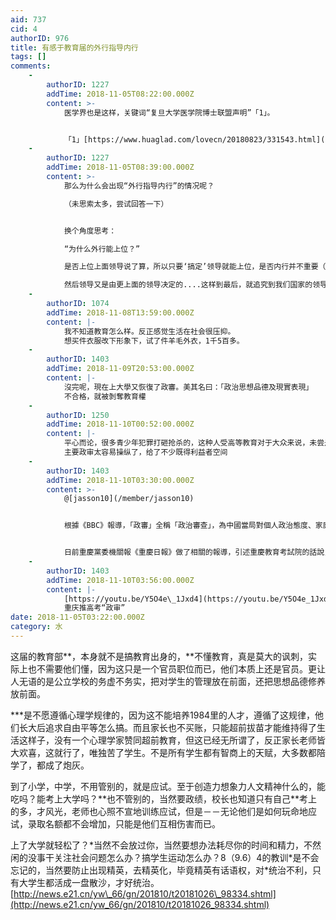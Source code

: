 ```yaml
---
aid: 737
cid: 4
authorID: 976
title: 有感于教育届的外行指导内行
tags: []
comments:
    -
        authorID: 1227
        addTime: 2018-11-05T08:22:00.000Z
        content: >-
            医学界也是这样，关键词“复旦大学医学院博士联盟声明”「1」。


            「1」[https://www.huaglad.com/lovecn/20180823/331543.html](https://www.huaglad.com/lovecn/20180823/331543.html)
    -
        authorID: 1227
        addTime: 2018-11-05T08:39:00.000Z
        content: >-
            那么为什么会出现“外行指导内行”的情况呢？  

            （未思索太多，尝试回答一下）


            换个角度思考：  

            “为什么外行能上位？”  

            是否上位上面领导说了算，所以只要‘搞定’领导就能上位，是否内行并不重要（别拿领导既然不懂行，怎么出成果来反驳我。因为又不是领导亲自干活）。  

            然后领导又是由更上面的领导决定的....这样到最后，就追究到我们国家的领导层了。然后会发现，哦，根茎已经腐坏了，怪不得长不出健康的果子。
    -
        authorID: 1074
        addTime: 2018-11-08T13:59:00.000Z
        content: |-
            我不知道教育怎么样。反正感觉生活在社会很压抑。  
            想买件衣服改下形象下，试了件羊毛外衣，1千5百多。
    -
        authorID: 1403
        addTime: 2018-11-09T20:53:00.000Z
        content: |-
            沒完呢，現在上大學又恢復了政審。美其名曰：「政治思想品德及現實表現」  
            不合格，就被剝奪教育權
    -
        authorID: 1250
        addTime: 2018-11-10T00:52:00.000Z
        content: |-
            平心而论，很多青少年犯罪打砸抢杀的，这种人受高等教育对于大众来说，未尝是件好事。不过因为某些奇葩中学的处分而不能上大学，也说不过去。  
            主要政审太容易操纵了，给了不少既得利益者空间
    -
        authorID: 1403
        addTime: 2018-11-10T03:30:00.000Z
        content: >-
            @[jasson10](/member/jasson10)


            根據《BBC》報導，「政審」全稱「政治審查」，為中國當局對個人政治態度、家庭環境與社會關係等進行審查。在毛澤東時代，嚴苛的政審是上大學的重要條件，在鄧小平主政後才廢除此制度。


            日前重慶黨委機關報《重慶日報》做了相關的報導，引述重慶教育考試院的話說，「政審」是決定是否錄取時的重要依據，不合格者「無法被大學錄取」。此事被中國多家主流媒體報導後，在中國社群網站引起軒然大波，網友紛紛痛批重提「政審」宛若文化大革命再現，「根本是在開民主的倒車」。
    -
        authorID: 1403
        addTime: 2018-11-10T03:56:00.000Z
        content: |-
            [https://youtu.be/Y5O4e\_1Jxd4](https://youtu.be/Y5O4e_1Jxd4)  
            重庆推高考“政审”
date: 2018-11-05T03:22:00.000Z
category: 水
---
```


这届的教育部\*\*，本身就不是搞教育出身的，\*\*不懂教育，真是莫大的讽刺，实际上也不需要他们懂，因为这只是一个官员职位而已，他们本质上还是官员。更让人无语的是公立学校的务虚不务实，把对学生的管理放在前面，还把思想品德修养放前面。

\*\*\*是不愿遵循心理学规律的，因为这不能培养1984里的人才，遵循了这规律，他们长大后追求自由平等怎么搞。而且家长也不买账，只能超前拔苗才能维持得了生活这样子，没有一个心理学家赞同超前教育，但这已经无所谓了，反正家长老师皆大欢喜，这就行了，唯独苦了学生。不是所有学生都有智商上的天赋，大多数都陪学了，都成了炮灰。

到了小学，中学，不用管别的，就是应试。至于创造力想象力人文精神什么的，能吃吗？能考上大学吗？\*\*也不管别的，当然要政绩，校长也知道只有自己\*\*考上的多，才风光，老师也心照不宣地训练应试，但是－－无论他们是如何玩命地应试，录取名额都不会增加，只能是他们互相伤害而已。

上了大学就轻松了？\*当然不会放过你，当然要想办法耗尽你的时间和精力，不然闲的没事干关注社会问题怎么办？搞学生运动怎么办？8（9.6）4的教训\*是不会忘记的，当然要防止出现精英，去精英化，毕竟精英有话语权，对\*统治不利，只有大学生都活成一盘散沙，才好统治。[http://news.e21.cn/yw\_66/gn/201810/t20181026\_98334.shtml](http://news.e21.cn/yw_66/gn/201810/t20181026_98334.shtml)
